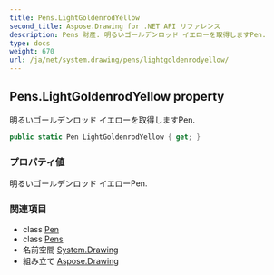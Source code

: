 ```yaml
---
title: Pens.LightGoldenrodYellow
second_title: Aspose.Drawing for .NET API リファレンス
description: Pens 財産. 明るいゴールデンロッド イエローを取得しますPen.
type: docs
weight: 670
url: /ja/net/system.drawing/pens/lightgoldenrodyellow/
---
```

## Pens.LightGoldenrodYellow property

明るいゴールデンロッド イエローを取得しますPen.

```csharp
public static Pen LightGoldenrodYellow { get; }
```

### プロパティ値

明るいゴールデンロッド イエローPen.

### 関連項目

* class [Pen](../../pen/)
* class [Pens](../)
* 名前空間 [System.Drawing](../../pens/)
* 組み立て [Aspose.Drawing](../../../)


